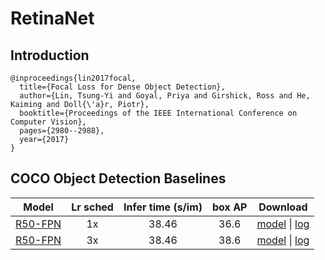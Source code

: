 # RetinaNet

## Introduction

```
@inproceedings{lin2017focal,
  title={Focal Loss for Dense Object Detection},
  author={Lin, Tsung-Yi and Goyal, Priya and Girshick, Ross and He, Kaiming and Doll{\'a}r, Piotr},
  booktitle={Proceedings of the IEEE International Conference on Computer Vision},
  pages={2980--2988},
  year={2017}
}
```

## COCO Object Detection Baselines

| Model | Lr sched | Infer time (s/im) | box AP | Download |
| :---: | :------: | :---------------: | :----: | :------: |
| [R50-FPN](coco_retinanet_R_50_FPN_1x.yml) | 1x | 38.46 | 36.6 | [model](https://dragon.seetatech.com/download/seetadet/retinanet/coco_retinanet_R_50_FPN_1x/model_d5607eb1.pkl) &#124; [log](https://dragon.seetatech.com/download/seetadet/retinanet/coco_retinanet_R_50_FPN_1x/logs.json) |
| [R50-FPN](coco_retinanet_R_50_FPN_3x.yml) | 3x | 38.46 | 38.6 | [model](https://dragon.seetatech.com/download/seetadet/retinanet/coco_retinanet_R_50_FPN_3x/model_d82140f3.pkl) &#124; [log](https://dragon.seetatech.com/download/seetadet/retinanet/coco_retinanet_R_50_FPN_3x/logs.json) |
